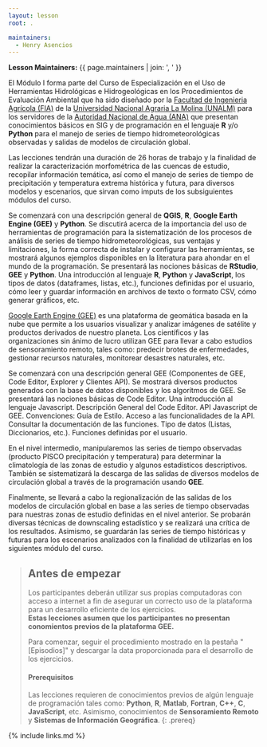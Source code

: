 ```yaml
---
layout: lesson
root: .

maintainers:
  - Henry Asencios
---
```


**Lesson Maintainers:** {{ page.maintainers | join: ', ' }}

El Módulo I forma parte del Curso de Especialización en el Uso de Herramientas Hidrológicas e Hidrogeológicas en los Procedimientos de Evaluación Ambiental que ha sido diseñado por la [Facultad de Ingenieria Agrícola (FIA)](http://www.lamolina.edu.pe/facultad/agricola/) de la [Universidad Nacional Agraria La Molina (UNALM)](http://www.lamolina.edu.pe/) para los servidores de la [Autoridad Nacional de Agua (ANA)](https://www.ana.gob.pe/) que presentan conocimientos básicos  en SIG y de programación en el lenguaje **R** y/o **Python** para el manejo de series de tiempo hidrometeorológicas observadas y salidas de modelos de circulación global. 

Las lecciones tendrán una duración de 26 horas de trabajo y la finalidad de realizar la caracterización morfométrica de las cuencas de estudio, recopilar información temática, así como el manejo de series de tiempo de precipitación y temperatura extrema histórica y futura, para diversos modelos y escenarios, que sirvan como imputs de los subsiguientes módulos del curso.

Se comenzará con una descripción general de **QGIS**, **R**, **Google Earth Engine (GEE)** y **Python**. Se discutirá acerca de la importancia del uso de herramientas de programación para la sistematización de los procesos de análisis de series de tiempo hidrometeorológicas, sus ventajas y limitaciones, la forma correcta de instalar y configurar las herramientas, se mostrará algunos ejemplos disponibles en la literatura para ahondar en el mundo de la programación. Se presentará las nociones básicas de **RStudio**, **GEE** y **Python**. Una introducción al lenguaje **R**, **Python** y **JavaScript**, los tipos de datos (dataframes, listas, etc.), funciones definidas por el usuario, cómo leer y guardar información en archivos de texto o formato CSV, cómo generar gráficos, etc.

[Google Earth Engine (GEE)](https://www.google.com/intl/es_in/earth/education/tools/google-earth-engine/#!/) es una plataforma de geomática basada en la nube que permite a los usuarios visualizar y analizar imágenes de satélite y productos derivados de nuestro planeta. Los científicos y las organizaciones sin ánimo de lucro utilizan GEE para llevar a cabo estudios de sensoramiento remoto, tales como: predecir brotes de enfermedades, gestionar recursos naturales, monitorear desastres naturales, etc.

Se comenzará con una descripción general GEE (Componentes de GEE, Code Editor, Explorer y Clientes API). Se mostrará diversos productos generados con la base de datos disponibles y los algorítmos de GEE. Se presentará las nociones básicas de Code Editor. Una introducción al lenguaje Javascript. Descripción General del Code Editor. API Javascript de GEE. Convenciones: Guía de Estilo. Acceso a las funcionalidades de la API. Consultar la documentación de las funciones. Tipo de datos (Listas, Diccionarios, etc.). Funciones definidas por el usuario.

En el nivel intermedio, manipularemos las series de tiempo observadas (producto PISCO precipitación y temperatura) para determinar la climatología de las zonas de estudio y algunos estadísticos descriptivos. También se sistematizará la descarga de las salidas de diversos modelos de circulación global a través de la programación usando **GEE**. 

Finalmente, se llevará a cabo la regionalización de las salidas de los modelos de circulación global en base a las series de tiempo observadas para nuestras zonas de estudio definidas en el nivel anterior. Se probarán diversas técnicas de downscaling estadístico y se realizará una crítica de los resultados. Asimismo, se guardarán las series de tiempo históricas y futuras para los escenarios analizados con la finalidad de utilizarlas en los siguientes módulo del curso.

> ## Antes de empezar
>
> Los participantes deberán utilizar sus propias computadoras con acceso a internet
> a fin de asegurar un correcto uso de la plataforma para un desarrollo eficiente de los ejercicios. <br>**Estas lecciones asumen que los participantes no presentan conomientos previos de la plataforma GEE.**
>
> Para comenzar, seguir el procedimiento mostrado en la pestaña "[Episodios]"
> y descargar la data proporcionada para el desarrollo de los ejercicios.
>
> #### Prerequisitos
>
> Las lecciones requieren de conocimientos previos de algún lenguaje de programación tales como: **Python**, **R**, **Matlab**, **Fortran**, **C++**, **C**, **JavaScript**, etc. Asimismo, conocimientos de **Sensoramiento Remoto** y **Sistemas de Información Geográfica**.
{: .prereq}

<!--  
> ## For Instructors
> If you are teaching this lesson in a workshop, please see the
> [Instructor notes](guide).
{: .prereq}
--> 

{% include links.md %}